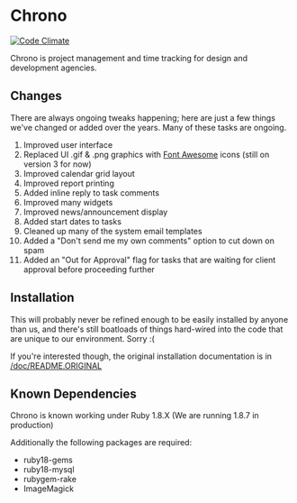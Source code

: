 # Chrono

[![Code Climate](https://codeclimate.com/github/EMRL/chrono/badges/gpa.svg)](https://codeclimate.com/github/EMRL/chrono)

Chrono is project management and time tracking for design and development agencies.

## Changes

There are always ongoing tweaks happening; here are just a few things we've changed or added over the years. Many of these tasks are ongoing.

1. Improved user interface
2. Replaced UI .gif & .png graphics with [Font Awesome](http://fontawesome.github.io/Font-Awesome/3.2.1/) icons (still on version 3 for now)
3. Improved calendar grid layout
4. Improved report printing
5. Added inline reply to task comments
6. Improved many widgets
7. Improved news/announcement display
8. Added start dates to tasks
9. Cleaned up many of the system email templates
10. Added a "Don't send me my own comments" option to cut down on spam
11. Added an "Out for Approval" flag for tasks that are waiting for client approval before proceeding further

## Installation

This will probably never be refined enough to be easily installed by anyone than us, and there's still boatloads of things hard-wired into the code that are unique to our environment. Sorry :(

If you're interested though, the original installation documentation is in [/doc/README.ORIGINAL](https://github.com/EMRL/chrono/blob/master/doc/README.ORIGINAL)

## Known Dependencies

Chrono is known working under Ruby 1.8.X (We are running 1.8.7 in production)

Additionally the following packages are required:

- ruby18-gems
- ruby18-mysql
- rubygem-rake
- ImageMagick
